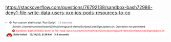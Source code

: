 https://stackoverflow.com/questions/76792138/sandbox-bash72986-deny1-file-write-data-users-xxx-ios-pods-resources-to-co

![](../../assets/CodeSign%20Script%20build%20에러.png)
